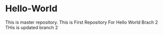 # Hello-World
This is master repository.
This is First Repository For Hello World Brach 2
THis is updated branch 2
